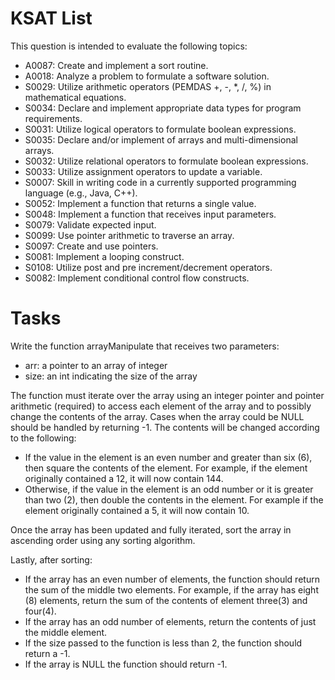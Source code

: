# KSAT List
This question is intended to evaluate the following topics:
- A0087: Create and implement a sort routine.
- A0018: Analyze a problem to formulate a software solution.
- S0029: Utilize arithmetic operators (PEMDAS +, -, *, /, %) in mathematical equations.
- S0034: Declare and implement appropriate data types for program requirements.
- S0031: Utilize logical operators to formulate boolean expressions.
- S0035: Declare and/or implement of arrays and multi-dimensional arrays.
- S0032: Utilize relational operators to formulate boolean expressions.
- S0033: Utilize assignment operators to update a variable.
- S0007: Skill in writing code in a currently supported programming language (e.g., Java, C++).
- S0052: Implement a function that returns a single value.
- S0048: Implement a function that receives input parameters.
- S0079: Validate expected input.
- S0099: Use pointer arithmetic to traverse an array.
- S0097: Create and use pointers.
- S0081: Implement a looping construct.
- S0108: Utilize post and pre increment/decrement operators.
- S0082: Implement conditional control flow constructs.

# Tasks
Write the function arrayManipulate that receives two parameters:
- arr: a pointer to an array of integer 
- size: an int indicating the size of the array

The function must iterate over the array using an integer pointer and pointer arithmetic (required) to access each 
element of the array and to possibly change the contents of the array. Cases when the array could be NULL should be 
handled by returning -1. The contents will be changed according to the following:

- If the value in the element is an even number and greater than six (6), then square the contents of the element. For 
  example, if the element originally contained a 12, it will now contain 144.
- Otherwise, if the value in the element is an odd number or it is greater than two (2), then double the contents in 
  the element. For example if the element originally contained a 5, it will now contain 10.

Once the array has been updated and fully iterated, sort the array in ascending order using any sorting algorithm.

Lastly, after sorting:

- If the array has an even number of elements, the function should return the sum of the middle two elements. For 
  example, if the array has eight (8) elements, return the sum of the contents of element three(3) and four(4). 
- If the array has an odd number of elements, return the contents of just the middle element.
- If the size passed to the function is less than 2, the function should return a -1.
- If the array is NULL the function should return -1.